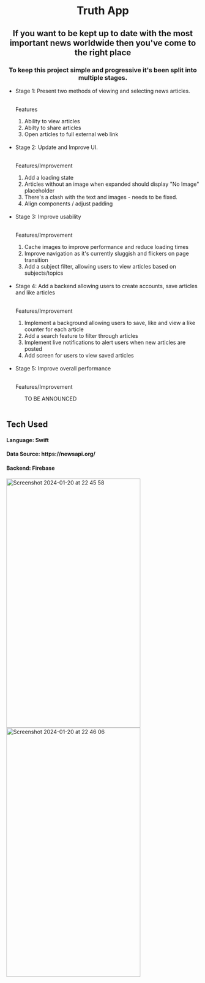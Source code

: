 <h1 align="center">
  Truth App
</h1>

<h2 align="center">
  If you want to be kept up to date with the most important news worldwide then you've come to the right place
</h2>

<h3 align="center">
To keep this project simple and progressive it's been split into multiple stages.
</h3>

<ul>
  <li>Stage 1: Present two methods of viewing and selecting news articles.</li>
  <br>

  <p>Features</p>
  <ol>
    <li>Ability to view articles</li>
    <li>Abilty to share articles</li>
    <li>Open articles to full external web link</li>
  </ol>
<br>

  <li>Stage 2: Update and Improve UI.</li> 
  <br>
  <p>Features/Improvement</p>
   <ol>
    <li>Add a loading state</li>
    <li>Articles without an image when expanded should display "No Image" placeholder</li>
    <li>There's a clash with the text and images - needs to be fixed.</li>
    <li>Align components / adjust padding</li>
  </ol>
  <br>

  <li>Stage 3: Improve usability </li>
    <br>
    <p>Features/Improvement</p>
     <ol>
      <li>Cache images to improve performance and reduce loading times</li>
      <li>Improve navigation as it's currently sluggish and flickers on page transition</li>
      <li>Add a subject filter, allowing users to view articles based on subjects/topics</li>
   </ol>
  <br>

  <li>Stage 4: Add a backend allowing users to create accounts, save articles and like articles </li>
  <br>
  <p>Features/Improvement</p>
  <ol>
    <li>Implement a background allowing users to save, like and view a like counter for each article</li>
    <li>Add a search feature to filter through articles</li>
    <li>Implement live notifications to alert users when new articles are posted</li>
     <li>Add screen for users to view saved articles</li>
  </ol>

  <br>
  <li>Stage 5: Improve overall performance</li>
    <br>
    <p>Features/Improvement</p>
   <ol>
    TO BE ANNOUNCED
  </ol>
  <br>
</ul>

<h2>Tech Used </h2>
<h4 align="left">Language: Swift </h4>
<h4 align="left">Data Source: https://newsapi.org/</h4>
<h4 align="left">Backend: Firebase</h4>


<div>
<span><img width="350" height="650" alt="Screenshot 2024-01-20 at 22 45 58" src="https://github.com/melvinasare1/Truth/assets/25648925/a2fe84d0-6e4c-4771-9a28-154d2a281647"></span>
<span><img width="350" height="650" alt="Screenshot 2024-01-20 at 22 46 06" src="https://github.com/melvinasare1/Truth/assets/25648925/ab9dcd32-c1bc-4f66-99d2-95fa92027df6"></span>
</div>
